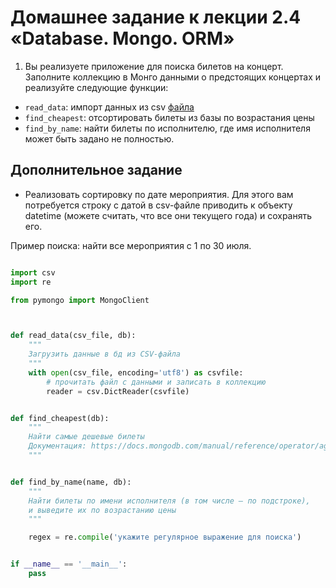# Домашнее задание к лекции 2.4 «Database. Mongo. ORM»

1. Вы реализуете приложение для поиска билетов на концерт. Заполните коллекцию в Монго данными о предстоящих концертах и реализуйте следующие функции:

- `read_data`: импорт данных из csv [файла](https://github.com/netology-code/py-homework-advanced/blob/master/2.4.DB.Mongo.ORM/artists.csv)
- `find_cheapest`: отсортировать билеты из базы по возрастания цены
- `find_by_name`: найти билеты по исполнителю, где имя исполнителя может быть задано не полностью.


## Дополнительное задание

- Реализовать сортировку по дате мероприятия. Для этого вам потребуется строку с датой в csv-файле приводить к объекту datetime (можете считать, что все они текущего года) и сохранять его.

Пример поиска: найти все мероприятия с 1 по 30 июля.

```python

import csv
import re

from pymongo import MongoClient



def read_data(csv_file, db):
    """
    Загрузить данные в бд из CSV-файла
    """
    with open(csv_file, encoding='utf8') as csvfile:
        # прочитать файл с данными и записать в коллекцию
        reader = csv.DictReader(csvfile)


def find_cheapest(db):
    """
    Найти самые дешевые билеты
    Документация: https://docs.mongodb.com/manual/reference/operator/aggregation/sort/
    """


def find_by_name(name, db):
    """
    Найти билеты по имени исполнителя (в том числе – по подстроке),
    и выведите их по возрастанию цены
    """

    regex = re.compile('укажите регулярное выражение для поиска')


if __name__ == '__main__':
    pass
```
